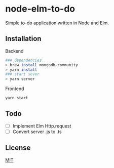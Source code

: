 # node-elm-to-do

Simple to-do application written in Node and Elm.

## Installation
Backend
```bash
### dependencies
> brew install mongodb-community
> yarn install
### start sever
> yarn server
```

Frontend
```bash
yarn start
```

## Todo
- [ ] Implement Elm Http.request
- [ ] Convert server .js to .ts

## License
[MIT](https://choosealicense.com/licenses/mit/)